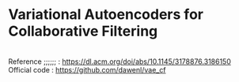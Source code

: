 # Variational Autoencoders for Collaborative Filtering
\
Reference  ;;;;;;   : https://dl.acm.org/doi/abs/10.1145/3178876.3186150
\
Official code : https://github.com/dawenl/vae_cf
